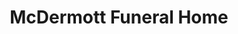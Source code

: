 ---
title: "McDermott Funeral Home"
url: /mckees-rocks/mcdermott-funeral-home/
shop: Bestattungen
---
